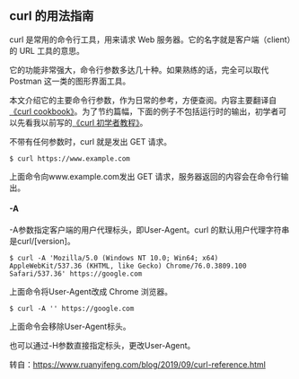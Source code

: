 ## curl 的用法指南
curl 是常用的命令行工具，用来请求 Web 服务器。它的名字就是客户端（client）的 URL 工具的意思。

它的功能非常强大，命令行参数多达几十种。如果熟练的话，完全可以取代 Postman 这一类的图形界面工具。

本文介绍它的主要命令行参数，作为日常的参考，方便查阅。内容主要翻译自[《curl cookbook》](https://catonmat.net/cookbooks/curl)。为了节约篇幅，下面的例子不包括运行时的输出，初学者可以先看我以前写的[《curl 初学者教程》](https://www.ruanyifeng.com/blog/2011/09/curl.html)。

不带有任何参数时，curl 就是发出 GET 请求。
```
$ curl https://www.example.com
```
上面命令向www.example.com发出 GET 请求，服务器返回的内容会在命令行输出。

#### -A
-A参数指定客户端的用户代理标头，即User-Agent。curl 的默认用户代理字符串是curl/[version]。
```
$ curl -A 'Mozilla/5.0 (Windows NT 10.0; Win64; x64) AppleWebKit/537.36 (KHTML, like Gecko) Chrome/76.0.3809.100 Safari/537.36' https://google.com
```
上面命令将User-Agent改成 Chrome 浏览器。
```
$ curl -A '' https://google.com
```
上面命令会移除User-Agent标头。

也可以通过-H参数直接指定标头，更改User-Agent。


转自：https://www.ruanyifeng.com/blog/2019/09/curl-reference.html
